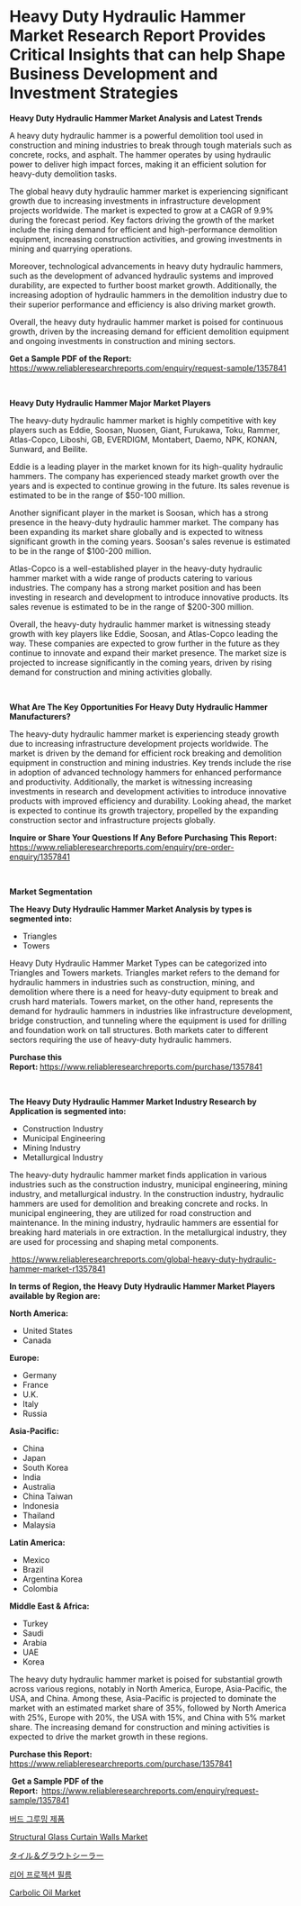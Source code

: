 <p><h1>Heavy Duty Hydraulic Hammer Market Research Report Provides Critical Insights that can help Shape Business Development and Investment Strategies</h1></p><p><strong>Heavy Duty Hydraulic Hammer Market Analysis and Latest Trends</strong></p>
<p><p>A heavy duty hydraulic hammer is a powerful demolition tool used in construction and mining industries to break through tough materials such as concrete, rocks, and asphalt. The hammer operates by using hydraulic power to deliver high impact forces, making it an efficient solution for heavy-duty demolition tasks.</p><p>The global heavy duty hydraulic hammer market is experiencing significant growth due to increasing investments in infrastructure development projects worldwide. The market is expected to grow at a CAGR of 9.9% during the forecast period. Key factors driving the growth of the market include the rising demand for efficient and high-performance demolition equipment, increasing construction activities, and growing investments in mining and quarrying operations.</p><p>Moreover, technological advancements in heavy duty hydraulic hammers, such as the development of advanced hydraulic systems and improved durability, are expected to further boost market growth. Additionally, the increasing adoption of hydraulic hammers in the demolition industry due to their superior performance and efficiency is also driving market growth.</p><p>Overall, the heavy duty hydraulic hammer market is poised for continuous growth, driven by the increasing demand for efficient demolition equipment and ongoing investments in construction and mining sectors.</p></p>
<p><strong>Get a Sample PDF of the Report:&nbsp;</strong> <a href="https://www.reliableresearchreports.com/enquiry/request-sample/1357841">https://www.reliableresearchreports.com/enquiry/request-sample/1357841</a></p>
<p>&nbsp;</p>
<p><strong>Heavy Duty Hydraulic Hammer Major Market Players</strong></p>
<p><p>The heavy-duty hydraulic hammer market is highly competitive with key players such as Eddie, Soosan, Nuosen, Giant, Furukawa, Toku, Rammer, Atlas-Copco, Liboshi, GB, EVERDIGM, Montabert, Daemo, NPK, KONAN, Sunward, and Beilite. </p><p>Eddie is a leading player in the market known for its high-quality hydraulic hammers. The company has experienced steady market growth over the years and is expected to continue growing in the future. Its sales revenue is estimated to be in the range of $50-100 million.</p><p>Another significant player in the market is Soosan, which has a strong presence in the heavy-duty hydraulic hammer market. The company has been expanding its market share globally and is expected to witness significant growth in the coming years. Soosan's sales revenue is estimated to be in the range of $100-200 million.</p><p>Atlas-Copco is a well-established player in the heavy-duty hydraulic hammer market with a wide range of products catering to various industries. The company has a strong market position and has been investing in research and development to introduce innovative products. Its sales revenue is estimated to be in the range of $200-300 million.</p><p>Overall, the heavy-duty hydraulic hammer market is witnessing steady growth with key players like Eddie, Soosan, and Atlas-Copco leading the way. These companies are expected to grow further in the future as they continue to innovate and expand their market presence. The market size is projected to increase significantly in the coming years, driven by rising demand for construction and mining activities globally.</p></p>
<p>&nbsp;</p>
<p><strong>What Are The Key Opportunities For Heavy Duty Hydraulic Hammer Manufacturers?</strong></p>
<p><p>The heavy-duty hydraulic hammer market is experiencing steady growth due to increasing infrastructure development projects worldwide. The market is driven by the demand for efficient rock breaking and demolition equipment in construction and mining industries. Key trends include the rise in adoption of advanced technology hammers for enhanced performance and productivity. Additionally, the market is witnessing increasing investments in research and development activities to introduce innovative products with improved efficiency and durability. Looking ahead, the market is expected to continue its growth trajectory, propelled by the expanding construction sector and infrastructure projects globally.</p></p>
<p><strong>Inquire or Share Your Questions If Any Before Purchasing This Report:</strong> <a href="https://www.reliableresearchreports.com/enquiry/pre-order-enquiry/1357841">https://www.reliableresearchreports.com/enquiry/pre-order-enquiry/1357841</a></p>
<p>&nbsp;</p>
<p><strong>Market Segmentation</strong></p>
<p><strong>The Heavy Duty Hydraulic Hammer Market Analysis by types is segmented into:</strong></p>
<p><ul><li>Triangles</li><li>Towers</li></ul></p>
<p><p>Heavy Duty Hydraulic Hammer Market Types can be categorized into Triangles and Towers markets. Triangles market refers to the demand for hydraulic hammers in industries such as construction, mining, and demolition where there is a need for heavy-duty equipment to break and crush hard materials. Towers market, on the other hand, represents the demand for hydraulic hammers in industries like infrastructure development, bridge construction, and tunneling where the equipment is used for drilling and foundation work on tall structures. Both markets cater to different sectors requiring the use of heavy-duty hydraulic hammers.</p></p>
<p><strong>Purchase this Report:&nbsp;</strong><a href="https://www.reliableresearchreports.com/purchase/1357841">https://www.reliableresearchreports.com/purchase/1357841</a></p>
<p>&nbsp;</p>
<p><strong>The Heavy Duty Hydraulic Hammer Market Industry Research by Application is segmented into:</strong></p>
<p><ul><li>Construction Industry</li><li>Municipal Engineering</li><li>Mining Industry</li><li>Metallurgical Industry</li></ul></p>
<p><p>The heavy-duty hydraulic hammer market finds application in various industries such as the construction industry, municipal engineering, mining industry, and metallurgical industry. In the construction industry, hydraulic hammers are used for demolition and breaking concrete and rocks. In municipal engineering, they are utilized for road construction and maintenance. In the mining industry, hydraulic hammers are essential for breaking hard materials in ore extraction. In the metallurgical industry, they are used for processing and shaping metal components.</p></p>
<p><a href="https://www.reliableresearchreports.com/global-heavy-duty-hydraulic-hammer-market-r1357841">&nbsp;https://www.reliableresearchreports.com/global-heavy-duty-hydraulic-hammer-market-r1357841</a></p>
<p><strong>In terms of Region, the Heavy Duty Hydraulic Hammer Market Players available by Region are:</strong></p>
<p>
    <p> <strong> North America: </strong>
        <ul>
            <li>United States</li>
            <li>Canada</li>
        </ul>
        </p> 
    <p> <strong> Europe: </strong>
        <ul>
            <li>Germany</li>
            <li>France</li>
            <li>U.K.</li>
            <li>Italy</li>
            <li>Russia</li>
        </ul>
        </p> 
    <p> <strong> Asia-Pacific: </strong>
        <ul>
            <li>China</li>
            <li>Japan</li>
            <li>South Korea</li>
            <li>India</li>
            <li>Australia</li>
            <li>China Taiwan</li>
            <li>Indonesia</li>
            <li>Thailand</li>
            <li>Malaysia</li>
        </ul>
        </p> 
    <p> <strong> Latin America: </strong>
        <ul>
            <li>Mexico</li>
            <li>Brazil</li>
            <li>Argentina Korea</li>
            <li>Colombia</li>
        </ul>
        </p> 
    <p> <strong> Middle East & Africa: </strong>
        <ul>
            <li>Turkey</li>
            <li>Saudi</li>
            <li>Arabia</li>
            <li>UAE</li>
            <li>Korea</li>
        </ul>
    </p>
    </p>
<p><p>The heavy duty hydraulic hammer market is poised for substantial growth across various regions, notably in North America, Europe, Asia-Pacific, the USA, and China. Among these, Asia-Pacific is projected to dominate the market with an estimated market share of 35%, followed by North America with 25%, Europe with 20%, the USA with 15%, and China with 5% market share. The increasing demand for construction and mining activities is expected to drive the market growth in these regions.</p></p>
<p><strong>Purchase this Report: </strong><a href="https://www.reliableresearchreports.com/purchase/1357841">https://www.reliableresearchreports.com/purchase/1357841</a></p>
<p>&nbsp;<strong>Get a Sample PDF of the Report:&nbsp;&nbsp;</strong><a href="https://www.reliableresearchreports.com/enquiry/request-sample/1357841">https://www.reliableresearchreports.com/enquiry/request-sample/1357841</a></p>
<p><strong></strong></p>
<p><p><a href="https://medium.com/@lucianmaluan2022/%EC%83%88-%EA%B7%B8%EB%A3%A8%EB%B0%8D-%EC%A0%9C%ED%92%88-%EC%8B%9C%EC%9E%A5-%EA%B7%9C%EB%AA%A8%EB%8A%94-%EA%B8%80%EB%A1%9C%EB%B2%8C-%EC%82%B0%EC%97%85%EC%97%90%EC%84%9C-%EA%B0%80%EC%9E%A5-%EC%A2%8B%EC%9D%80-%EB%A7%88%EC%BC%80%ED%8C%85-%EC%B1%84%EB%84%90%EC%9D%84-%EB%B3%B4%EC%97%AC%EC%A4%8D%EB%8B%88%EB%8B%A4-991a445fc248">버드 그루밍 제품</a></p><p><a href="https://issuu.com/reportprime-2/docs/structural-glass-curtain-walls-market-size-2030.pp">Structural Glass Curtain Walls Market</a></p><p><a href="https://medium.com/@hazelnutt83/%E3%82%BF%E3%82%A4%E3%83%AB-%E3%82%B0%E3%83%A9%E3%82%A6%E3%83%88%E3%82%B7%E3%83%BC%E3%83%A9%E3%83%BC%E5%B8%82%E5%A0%B4%E3%81%AF-%E5%B8%82%E5%A0%B4%E3%82%B7%E3%82%A7%E3%82%A2-%E3%82%B5%E3%82%A4%E3%82%BA-%E3%81%8A%E3%82%88%E3%81%B32031%E5%B9%B4%E3%81%BE%E3%81%A7%E3%81%AE%E4%BA%88%E6%B8%AC%E3%82%92%E9%87%8D%E7%82%B9%E3%81%AB%E3%81%97%E3%81%A6%E3%81%84%E3%81%BE%E3%81%99-bafa410565e0">タイル＆グラウトシーラー</a></p><p><a href="https://medium.com/@earlfeffersj/%ED%9B%84%EB%A9%B4-%ED%88%AC%EC%82%AC-%ED%95%84%EB%A6%84-%EC%8B%9C%EC%9E%A5-%EC%8B%9C%EC%9E%A5-cagr-%EC%8B%9C%EC%9E%A5-%EB%8F%99%ED%96%A5-%EB%B0%8F-%EC%84%B1%EC%9E%A5-%EC%A0%84%EB%9E%B5%EC%97%90-%EB%8C%80%ED%95%9C-%ED%86%B5%EC%B0%B0%EB%A0%A5-b267f23efcd0">리어 프로젝션 필름</a></p><p><a href="https://issuu.com/reportprime-2/docs/carbolic-oil-market-size-2030.pptx">Carbolic Oil Market</a></p></p>